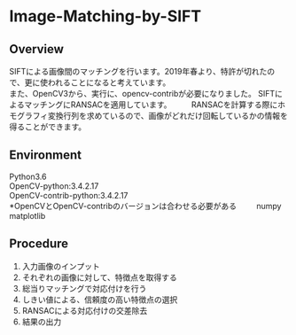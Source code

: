# Image-Matching-by-SIFT

Overview
-

SIFTによる画像間のマッチングを行います。2019年春より、特許が切れたので、更に使われることになると考えています。  
また、OpenCV3から、実行に、opencv-contribが必要になりました。
SIFTによるマッチングにRANSACを適用しています。  　　
RANSACを計算する際にホモグラフィ変換行列を求めているので、画像がどれだけ回転しているかの情報を得ることができます。　　

Environment
-

Python3.6  
OpenCV-python:3.4.2.17  
OpenCV-contrib-python:3.4.2.17  
*OpenCVとOpenCV-contribのバージョンは合わせる必要がある  　　
numpy  
matplotlib  

Procedure
-

1. 入力画像のインプット  
1. それぞれの画像に対して、特徴点を取得する  
1. 総当りマッチングで対応付けを行う  
1. しきい値による、信頼度の高い特徴点の選択  
1. RANSACによる対応付けの交差除去  
1. 結果の出力  



